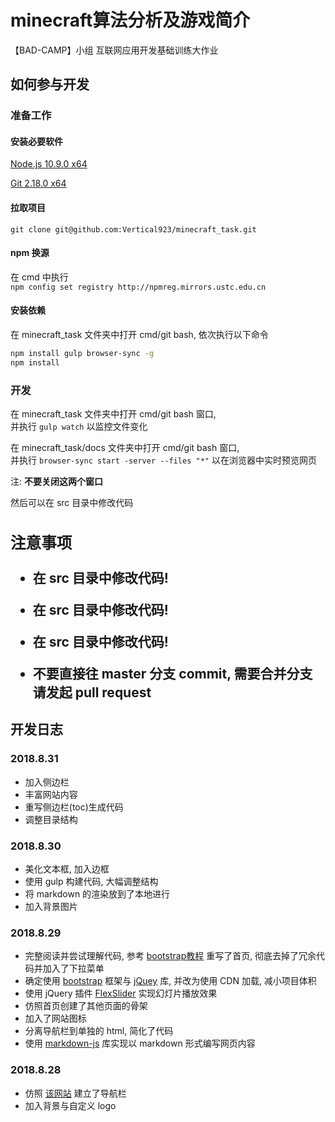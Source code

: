 # minecraft算法分析及游戏简介

【BAD-CAMP】小组 互联网应用开发基础训练大作业

## 如何参与开发

### 准备工作

#### 安装必要软件

[Node.js 10.9.0 x64](https://nodejs.org/dist/v10.9.0/node-v10.9.0-x64.msi)

[Git 2.18.0 x64](https://github.com/git-for-windows/git/releases/download/v2.18.0.windows.1/Git-2.18.0-64-bit.exe)

#### 拉取项目

`git clone git@github.com:Vertical923/minecraft_task.git`

#### npm 换源

在 cmd 中执行  
`npm config set registry http://npmreg.mirrors.ustc.edu.cn`

#### 安装依赖

在 minecraft_task 文件夹中打开 cmd/git bash,
依次执行以下命令

```bash
npm install gulp browser-sync -g
npm install
```

### 开发

在 minecraft_task 文件夹中打开 cmd/git bash 窗口,  
并执行 `gulp watch` 以监控文件变化

在 minecraft_task/docs 文件夹中打开 cmd/git bash 窗口,  
并执行 `browser-sync start -server --files "*"` 以在浏览器中实时预览网页

注: **不要关闭这两个窗口**

然后可以在 src 目录中修改代码

<div style="font-size:150%">

### 注意事项
 
- **在 src 目录中修改代码!**  
- **在 src 目录中修改代码!**  
- **在 src 目录中修改代码!**

- **不要直接往 master 分支 commit, 需要合并分支请发起 pull request**

</div>

## 开发日志

### 2018.8.31

- 加入侧边栏
- 丰富网站内容
- 重写侧边栏(toc)生成代码
- 调整目录结构

### 2018.8.30

- 美化文本框, 加入边框
- 使用 gulp 构建代码, 大幅调整结构
- 将 markdown 的渲染放到了本地进行
- 加入背景图片

### 2018.8.29

- 完整阅读并尝试理解代码, 参考 [bootstrap教程](http://www.runoob.com/bootstrap/bootstrap-navbar.html) 重写了首页, 彻底去掉了冗余代码并加入了下拉菜单
- 确定使用 [bootstrap](https://getbootstrap.com/) 框架与 [jQuey](https://jquery.com/) 库, 并改为使用 CDN 加载, 减小项目体积
- 使用 jQuery 插件 [FlexSlider](http://flexslider.woothemes.com/) 实现幻灯片播放效果
- 仿照首页创建了其他页面的骨架
- 加入了网站图标
- 分离导航栏到单独的 html, 简化了代码
- 使用 [markdown-js](https://github.com/evilstreak/markdown-js) 库实现以 markdown 形式编写网页内容

### 2018.8.28

- 仿照 [该网站](http://phpweb.mobanzhongxin.cn/) 建立了导航栏
- 加入背景与自定义 logo
